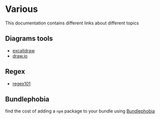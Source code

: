 # Various

This documentation contains different links about different topics

## Diagrams tools

- [excalidraw](https://excalidraw.com/)
- [draw.io](https://app.diagrams.net/)

## Regex

- [regex101](https://regex101.com/)

## Bundlephobia

find the cost of adding a `npm` package to your bundle using [Bundlephobia](https://bundlephobia.com/)
